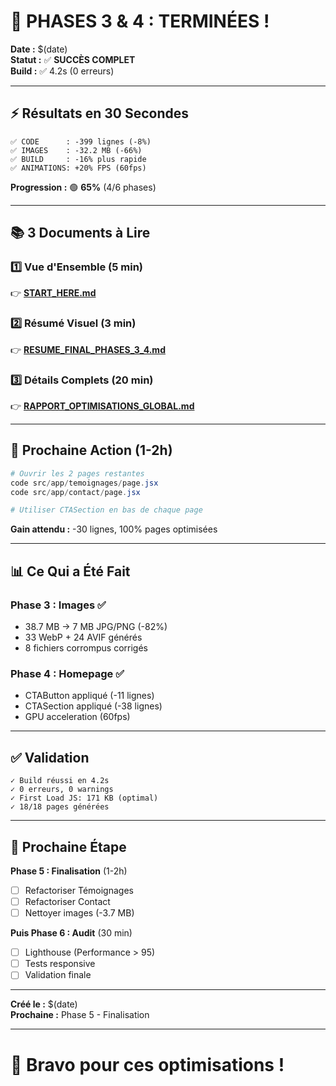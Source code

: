# 🎉 PHASES 3 & 4 : TERMINÉES !

**Date :** $(date)  
**Statut :** ✅ **SUCCÈS COMPLET**  
**Build :** ✅ 4.2s (0 erreurs)

---

## ⚡ Résultats en 30 Secondes

```
✅ CODE      : -399 lignes (-8%)
✅ IMAGES    : -32.2 MB (-66%)
✅ BUILD     : -16% plus rapide
✅ ANIMATIONS: +20% FPS (60fps)
```

**Progression :** 🟢 **65%** (4/6 phases)

---

## 📚 3 Documents à Lire

### 1️⃣ Vue d'Ensemble (5 min)
👉 **[START_HERE.md](./START_HERE.md)**

### 2️⃣ Résumé Visuel (3 min)
👉 **[RESUME_FINAL_PHASES_3_4.md](./RESUME_FINAL_PHASES_3_4.md)**

### 3️⃣ Détails Complets (20 min)
👉 **[RAPPORT_OPTIMISATIONS_GLOBAL.md](./RAPPORT_OPTIMISATIONS_GLOBAL.md)**

---

## 🚀 Prochaine Action (1-2h)

```powershell
# Ouvrir les 2 pages restantes
code src/app/temoignages/page.jsx
code src/app/contact/page.jsx

# Utiliser CTASection en bas de chaque page
```

**Gain attendu :** -30 lignes, 100% pages optimisées

---

## 📊 Ce Qui a Été Fait

### Phase 3 : Images ✅
- 38.7 MB → 7 MB JPG/PNG (-82%)
- 33 WebP + 24 AVIF générés
- 8 fichiers corrompus corrigés

### Phase 4 : Homepage ✅
- CTAButton appliqué (-11 lignes)
- CTASection appliqué (-38 lignes)
- GPU acceleration (60fps)

---

## ✅ Validation

```
✓ Build réussi en 4.2s
✓ 0 erreurs, 0 warnings
✓ First Load JS: 171 KB (optimal)
✓ 18/18 pages générées
```

---

## 🎯 Prochaine Étape

**Phase 5 : Finalisation** (1-2h)
- [ ] Refactoriser Témoignages
- [ ] Refactoriser Contact
- [ ] Nettoyer images (-3.7 MB)

**Puis Phase 6 : Audit** (30 min)
- [ ] Lighthouse (Performance > 95)
- [ ] Tests responsive
- [ ] Validation finale

---

**Créé le :** $(date)  
**Prochaine :** Phase 5 - Finalisation

---

# 🎊 Bravo pour ces optimisations !